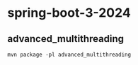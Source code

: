# spring-boot-3-2024


## advanced_multithreading

```commandline
mvn package -pl advanced_multithreading
```